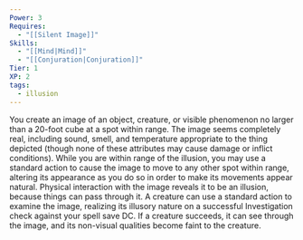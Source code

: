 ```yaml
---
Power: 3
Requires:
  - "[[Silent Image]]"
Skills:
  - "[[Mind|Mind]]"
  - "[[Conjuration|Conjuration]]"
Tier: 1
XP: 2
tags:
  - illusion
---
```


You create an image of an object, creature, or visible phenomenon no larger than a 20-foot cube at a spot within range. The image seems completely real, including sound, smell, and temperature appropriate to the thing depicted (though none of these attributes may cause damage or inflict conditions). While you are within range of the illusion, you may use a standard action to cause the image to move to any other spot within range, altering its appearance as you do so in order to make its movements appear natural. Physical interaction with the image reveals it to be an illusion, because things can pass through it. A creature can use a standard action to examine the image, realizing its illusory nature on a successful Investigation check against your spell save DC. If a creature succeeds, it can see through the image, and its non-visual qualities become faint to the creature.